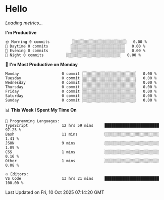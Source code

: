 # Hello

<!-- METRICS:START -->
<p><em>Loading metrics…</em></p>
<!-- METRICS:END -->

<!--START_SECTION:waka-->
**I'm Productive**

```text
🌞 Morning 0 commits          ░░░░░░░░░░░░░░░░░░░░░░░░   0.00 % 
🌆 Daytime 0 commits          ░░░░░░░░░░░░░░░░░░░░░░░░   0.00 % 
🌃 Evening 0 commits          ░░░░░░░░░░░░░░░░░░░░░░░░   0.00 % 
🌙 Night 0 commits          ░░░░░░░░░░░░░░░░░░░░░░░░   0.00 % 
```
📅 **I'm Most Productive on Monday**

```text
Monday                   0 commit ░░░░░░░░░░░░░░░░░░░░░░░░   0.00 % 
Tuesday                  0 commit ░░░░░░░░░░░░░░░░░░░░░░░░   0.00 % 
Wednesday                0 commit ░░░░░░░░░░░░░░░░░░░░░░░░   0.00 % 
Thursday                 0 commit ░░░░░░░░░░░░░░░░░░░░░░░░   0.00 % 
Friday                   0 commit ░░░░░░░░░░░░░░░░░░░░░░░░   0.00 % 
Saturday                 0 commit ░░░░░░░░░░░░░░░░░░░░░░░░   0.00 % 
Sunday                   0 commit ░░░░░░░░░░░░░░░░░░░░░░░░   0.00 % 
```

📊 **This Week I Spent My Time On**

```text
💬 Programming Languages: 
TypeScript               12 hrs 59 mins     ████████████████████████   97.25 % 
Bash                     11 mins            ░░░░░░░░░░░░░░░░░░░░░░░░   1.41 % 
JSON                     9 mins             ░░░░░░░░░░░░░░░░░░░░░░░░   1.09 % 
CSS                      1 mins             ░░░░░░░░░░░░░░░░░░░░░░░░   0.16 % 
Other                    1 mins             ░░░░░░░░░░░░░░░░░░░░░░░░   0.08 % 

🔥 Editors: 
VS Code                  13 hrs 21 mins     ████████████████████████   100.00 % 
```

 Last Updated on Fri, 10 Oct 2025 07:14:20 GMT
<!--END_SECTION:waka-->
